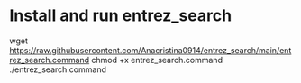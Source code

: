 # Install and run entrez_search
wget https://raw.githubusercontent.com/Anacristina0914/entrez_search/main/entrez_search.command 
chmod +x entrez_search.command 
./entrez_search.command 
